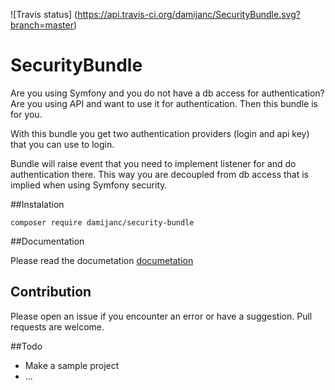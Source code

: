 ![Travis status]
(https://api.travis-ci.org/damijanc/SecurityBundle.svg?branch=master)
# SecurityBundle

Are you using Symfony and you do not have a db access for authentication?
Are you using API and want to use it for authentication. Then this bundle is for you.

With this bundle you get two authentication providers (login and api key) 
that you can use to login.

Bundle will raise event that you need to implement listener for and do authentication there.
This way you are decoupled from db access that is implied when using Symfony security. 

##Instalation
```
composer require damijanc/security-bundle
```

##Documentation

Please read the documetation [documetation](src/Resources/doc/index.md)

## Contribution
 Please open an issue if you encounter an error or have a suggestion. Pull requests are welcome.

##Todo
- Make a sample project
- ...
